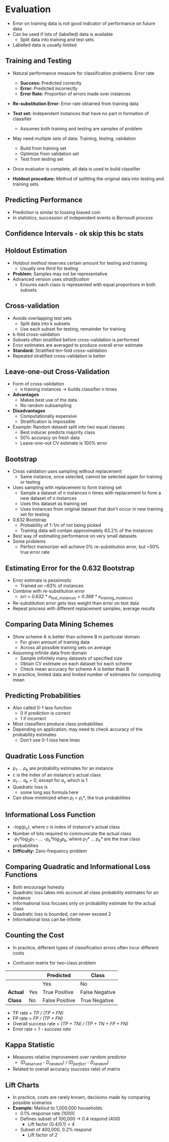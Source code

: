 # Evaluation

  - Error on training data is not good indicator of performance on future data
  - Can be used if lots of (labelled) data is available
    - Split data into training and test sets
  - Labelled data is usually limited

## Training and Testing

  - Natural performance measure for classification problems: Error rate
    - **Success:** Predicted correctly
    - **Error:** Predicted incorrectly
    - **Error Rate:** Proportion of errors made over instances
  - **Re-substitution Error:** Error rate obtained from training data

  - **Test set:** Independent instances that have no part in formation of classifier
    - Assumes both training and testing are samples of problem
  - May need multiple sets of data: Training, testing, validation
    - Build from training set
    - Optimize from validation set
    - Test from testing set
  - Once evaluator is complete, all data is used to build classifier
  - **Holdout procedure:** Method of splitting the original data into testing and training sets

## Predicting Performance

  - Prediction is similar to tossing biased coin
  - In statistics, succession of independent events is _Bernoulli process_

## Confidence Intervals - ok skip this bc stats

## Holdout Estimation

  - _Holdout method_ reserves certain amount for testing and training
    - Usually one third for testing
  - **Problem:** Samples may not be representative
  - Advanced version uses _stratification_
    - Ensures each class is represented with equal proportions in both subsets

## Cross-validation

  - Avoids overlapping test sets
    - Split data into k subsets
    - Use each subset for testing, remainder for training
  - k-fold cross-validation
  - Subsets often stratified before cross-validation is performed
  - Error estimates are averaged to produce overall error estimate
  - **Standard:** Stratified ten-fold cross-validation
  - Repeated stratified cross-validation is better

## Leave-one-out Cross-Validation

  - Form of cross-validation
    - n training instances -> builds classifier n times
  - **Advantages**
    - Makes best use of the data
    - No random subsampling
  - **Disadvantages**
    - Computationally expensive
    - Stratification is impossible
  - Example: Random dataset split into two equal classes
    - Best inducer predicts majority class
    - 50% accuracy on fresh data
    - Leave-one-out CV estimate is 100% error

## Bootstrap

  - Cross validation uses sampling without replacement
    - Same instance, once selected, cannot be selected again for training or testing
  - Uses sampling with replacement to form training set
    - Sample a dataset of n instances n times with replacement to form a new dataset of n instances
    - Uses this dataset as training set
    - Uses instances from original dataset that don't occur in new training set for testing
  - 0.632 Bootstrap
    - Probability of 1-1/n of not being picked
    - Training data will contain approximately 63.2% of the instances
  - Best way of estimating performance on very small datasets
  - Some problems
    - Perfect memorizer will achieve 0% re-substitution error, but ~50% true error rate

## Estimating Error for the 0.632 Bootstrap

  - Error estimate is pessimistic
    - Trained on ~63% of instances
  - Combine with re-substitution error
    - _err = 0.632 * e<sub>test_instances</sub> + 0.368 * e<sub>training_instances</sub>_
  - Re-substitution error gets less weight than error on test data
  - Repeat process with different replacement samples; average results

## Comparing Data Mining Schemes

  - Show scheme A is better than scheme  B in particular domain
    - For given amount of training data
    - Across all possible training sets on average
  - Assuming infinite data from domain
    - Sample infinitely many datasets of specified size
    - Obtain CV estimate on each dataset for each scheme
    - Check mean accuracy for scheme A is better than B
  - In practice, limited data and limited number of estimates for computing mean

## Predicting Probabilities

  - Also called 0-1 lass function
    - 0 if prediction is correct
    - 1 if incorrect
  - Most classifiers produce class probabilities
  - Depending on application, may need to check accuracy of the probability estimates
    - Don't use 0-1 loss here lmao

## Quadratic Loss Function

  - _p<sub>1</sub> ... p<sub>k</sub>_ are probability estimates for an instance
  - c is the index of an instance's actual class
  - _a<sub>1</sub> ... a<sub>k</sub> = 0_, except for _a<sub>c</sub>_ which is 1
  - Quadratic loss is
    - some long ass formula here
  - Can show minimized when _p<sub>i</sub> = p<sub>i</sub>*_, the true probabilities

## Informational Loss Function

  - _-log(p<sub>c</sub>)_, where _c_ is index of instance's actual class
  - Number of bits required to communicate the actual class
  - _-p<sub>1</sub>*log<sub>2</sub>p<sub>1</sub> - ... -p<sub>k</sub>*log<sub>2</sub>p<sub>k</sub>_, where _p<sub>1</sub>* ... p<sub>k</sub>*_ are the true class probabilities
  - **Difficulty:** Zero-frequency problem

## Comparing Quadratic and Informational Loss Functions

  - Both encourage honesty
  - Quadratic loss takes into account all class probability estimates for an instance
  - Informational loss focuses only on probability estimate for the actual class
  - Quadratic loss is bounded, can never exceed 2
  - Informational loss can be infinite

## Counting the Cost

  - In practice, different types of classification errors often incur different costs

  - Confusion matrix for two-class problem

  | | |Predicted|Class|
  |-------|---|---|---|
  |||Yes|No|
  | **Actual** |Yes|True Positive|False Negative|
  | **Class** |No|False Positive|True Negative|

  - TP rate = _TP / (TP + FN)_
  - FP rate = _FP / (TP + FN)_
  - Overall success rate = _(TP + TN) / (TP + TN + FP + FN)_
  - Error rate = _1 - success rate_

## Kappa Statistic

  - Measures relative improvement over random predictor
    - _(D<sub>observed</sub> - D<sub>random</sub>) / (D<sub>perfect</sub> - D<sub>random</sub>)_
  - Related to overall accuracy (success rate) of matrix

## Lift Charts

  - In practice, costs are rarely known, decisions made by comparing possible scenarios
  - **Example:** Mailout to 1,000,000 households
    - 0.1% response rate (1000)
    - Defines subset of 100,000 -> 0.4 respond (400)
      - Lift factor (0.4/0.1) = _4_
    - Subset of 400,000, 0.2% respond
      - Lift factor of _2_
